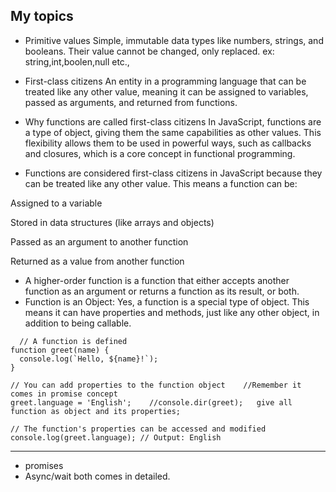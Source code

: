## My topics

* Primitive values
Simple, immutable data types like numbers, strings, and booleans. Their value cannot be changed, only replaced. ex: string,int,boolen,null etc.,


* First-class citizens
An entity in a programming language that can be treated like any other value, meaning it can be assigned to variables, passed as arguments, and returned from functions. 


* Why functions are called first-class citizens
In JavaScript, functions are a type of object, giving them the same capabilities as other values. This flexibility allows them to be used in powerful ways, such as callbacks and closures, which is a core concept in functional programming.

* Functions are considered first-class citizens in JavaScript because they can be treated like any other value. This means a function can be:

Assigned to a variable

Stored in data structures (like arrays and objects)

Passed as an argument to another function

Returned as a value from another function 


* A higher-order function is a function that either accepts another function as an argument or returns a function as its result, or both.
* Function is an Object: Yes, a function is a special type of object. This means it can have properties and methods, just like any other object, in addition to being callable.
```
  // A function is defined
function greet(name) {
  console.log(`Hello, ${name}!`);
}

// You can add properties to the function object    //Remember it comes in promise concept
greet.language = 'English';    //console.dir(greet);   give all function as object and its properties;

// The function's properties can be accessed and modified
console.log(greet.language); // Output: English
```
-----------------------------------------
* promises
* Async/wait   both comes in detailed.
